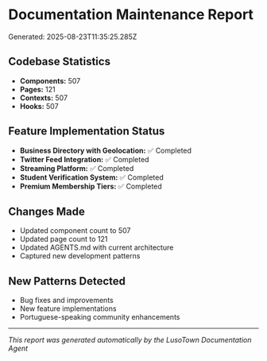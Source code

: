 # Documentation Maintenance Report
Generated: 2025-08-23T11:35:25.285Z

## Codebase Statistics
- **Components:** 507
- **Pages:** 121
- **Contexts:** 507
- **Hooks:** 507

## Feature Implementation Status
- **Business Directory with Geolocation:** ✅ Completed
- **Twitter Feed Integration:** ✅ Completed
- **Streaming Platform:** ✅ Completed
- **Student Verification System:** ✅ Completed
- **Premium Membership Tiers:** ✅ Completed

## Changes Made
- Updated component count to 507
- Updated page count to 121
- Updated AGENTS.md with current architecture
- Captured new development patterns

## New Patterns Detected
- Bug fixes and improvements
- New feature implementations
- Portuguese-speaking community enhancements

---
*This report was generated automatically by the LusoTown Documentation Agent*
